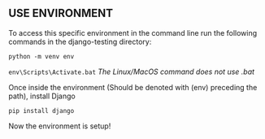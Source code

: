 ## USE ENVIRONMENT

To access this specific environment in the command line run the following commands in the django-testing directory:

```python -m venv env``` 

```env\Scripts\Activate.bat``` *The Linux/MacOS command does not use .bat*

Once inside the environment (Should be denoted with (env) preceding the path), install Django

```pip install django```

Now the environment is setup!